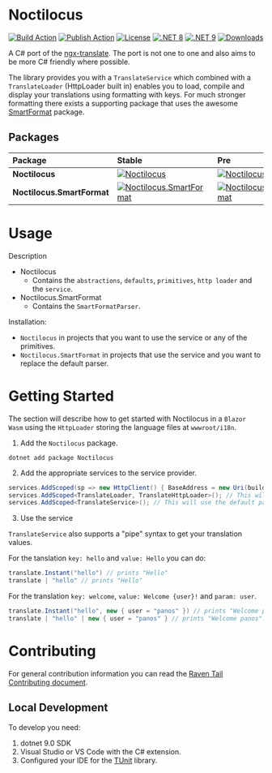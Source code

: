 # Noctilocus

[![Build Action](https://github.com/Raven-Tail/Noctilocus/actions/workflows/build.yaml/badge.svg)](https://github.com/Raven-Tail/Noctilocus/actions/workflows/build.yaml)
[![Publish Action](https://github.com/Raven-Tail/Noctilocus/actions/workflows/publish.yaml/badge.svg)](https://github.com/Raven-Tail/Noctilocus/actions/workflows/publish.yaml)
[![License](https://img.shields.io/github/license/raven-tail/Noctilocus?style=flat)](https://github.com/raven-tail/Noctilocus/blob/main/LICENSE)
[![.NET 8](https://img.shields.io/badge/.NET%208-%23512bd4?style=flat)](https://dotnet.microsoft.com/)
[![.NET 9](https://img.shields.io/badge/.NET%209-%23512bd4?style=flat)](https://dotnet.microsoft.com/)
[![Downloads](https://img.shields.io/nuget/dt/Noctilocus?style=flat)](https://www.nuget.org/packages/Noctilocus.Contracts/)

A C# port of the [ngx-translate](https://github.com/ngx-translate/core). The port is not one to one and also aims to be more C# friendly where possible.

The library provides you with a `TranslateService` which combined with a `TranslateLoader` (HttpLoader built in) enables you to load, compile and display your translations using formatting with keys. For much stronger formatting there exists a supporting package that uses the awesome [SmartFormat](https://github.com/axuno/SmartFormat/) package.

## Packages

| Package | Stable | Pre |
|:--|:--|:--|
| **Noctilocus** | [![Noctilocus](https://img.shields.io/nuget/v/Noctilocus)](https://www.nuget.org/packages/Noctilocus) | [![Noctilocus](https://img.shields.io/nuget/vpre/Noctilocus)](https://www.nuget.org/packages/Noctilocus) |
| **Noctilocus.SmartFormat** | [![Noctilocus.SmartFormat](https://img.shields.io/nuget/v/Noctilocus.SmartFormat)](https://www.nuget.org/packages/Noctilocus.SmartFormat) | [![Noctilocus.SmartFormat](https://img.shields.io/nuget/vpre/Noctilocus.SmartFormat)](https://www.nuget.org/packages/Noctilocus.SmartFormat) |

# Usage

Description
- Noctilocus
    - Contains the `abstractions`, `defaults`, `primitives`, `http loader` and the `service`.
- Noctilocus.SmartFormat
    - Contains the `SmartFormatParser`.

Installation:
- `Noctilocus` in projects that you want to use the service or any of the primitives.
- `Noctilocus.SmartFormat` in projects that use the service and you want to replace the default parser.

# Getting Started

The section will describe how to get started with Noctilocus in a `Blazor Wasm` using the `HttpLoader` storing the language files at `wwwroot/i18n`.

1. Add the `Noctilocus` package.
```console
dotnet add package Noctilocus
```
2. Add the appropriate services to the service provider.
```csharp
services.AddScoped(sp => new HttpClient() { BaseAddress = new Uri(builder.HostEnvironment.BaseAddress) });
services.AddScoped<TranslateLoader, TranslateHttpLoader>(); // This will use the default options
services.AddScoped<TranslateService>(); // This will use the default parser
```
3. Use the service

`TranslateService` also supports a "pipe" syntax to get your translation values.

For the tanslation `key: hello` and `value: Hello` you can do:
```csharp
translate.Instant("hello") // prints "Hello"
translate | "hello" // prints "Hello"
```

For the translation `key: welcome`, `value: Welcome {user}!` and `param: user`.
```csharp
translate.Instant("hello", new { user = "panos" }) // prints "Welcome panos"!
translate | "hello" | new { user = "panos" } // prints "Welcome panos"!
```

# Contributing

For general contribution information you can read the [Raven Tail Contributing document](https://github.com/Raven-Tail/.github/blob/main/CONTRIBUTING.md).

## Local Development

To develop you need:
1. dotnet 9.0 SDK
2. Visual Studio or VS Code with the C# extension.
3. Configured your IDE for the [TUnit](https://thomhurst.github.io/TUnit/) library.
